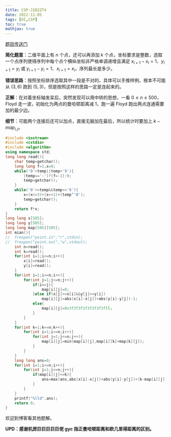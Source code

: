 ```yaml
---
title: CSP-J2022T4
date: 2022-11-05
tags: [OI,CSP]
toc: true
mathjax: true
---
```


[题目传送门](/problem/P8816)



**简化题意**：二维平面上有 $n$ 个点，还可以再添加 $k$ 个点，坐标要求是整数，选取一个点序列使得序列中每个点个横纵坐标非严格单调递增且满足 $x_{i+1}-x_{i}=1$、$y_{i+1}=y_{i}$ 或 $y_{i+1}-y_{i}=1$、$x_{i+1}=x_{i}$，序列最长是多少。

**错误思路**：按照坐标排序选取其中一段是不对的，具体可以手推样例，根本不可能从 $(3,6)$ 跑到 $(5,3)$，但是按照这样的思路一定是连起来的。

**正解**：在对着坐标轴发呆后，突然发现可以用中转的思想，一看 $0\leq n \leq 500$，Floyd 走一波，初始化为两点的曼哈顿距离减 $1$，跑一遍 Floyd 跑出两点连通需要加的最少边。

**细节**：可能两个连接后还可以加点，直接无脑加在最后，所以统计时要加上 $k-map_{i,j}$。

```cpp
#include <iostream>
#include <cstdio>
#include <algorithm>
using namespace std;
long long read(){
	char temp=getchar();
	long long f=1,x=0;
	while('0'>temp||temp>'9'){
		(temp=='-')?(f=-1):0;
		temp=getchar();
	}
	while('0'<=temp&&temp<='9'){
		x=(x<<3)+(x<<1)+(temp^'0');
		temp=getchar();
	}
	return f*x;
}
long long x[505];
long long y[505];
long long map[505][505];
int mian(){
// 	freopen("point.in","r",stdin);
// 	freopen("point.out","w",stdout);
	int n=read();
	int k=read();
	for(int i=1;i<=n;i++){
		x[i]=read();
		y[i]=read();
	}
	for(int i=1;i<=n;i++){
		for(int j=1;j<=n;j++){
			if(i==j){
				map[i][j]=0;
			}else if(x[j]>=x[i]&&y[j]>=y[i])
				map[i][j]=abs(x[i]-x[j])+abs(y[i]-y[j])-1;
			else{
				map[i][j]=0x3f3f3f3f3f3f3f3fll;
			}
		}
	}
	for(int k=1;k<=n;k++){
		for(int i=1;i<=n;i++){
			for(int j=1;j<=n;j++){
				map[i][j]=min(map[i][j],map[i][k]+map[k][j]);
			}
		} 
	}
	long long ans=0;
	for(int i=1;i<=n;i++){
		for(int j=1;j<=n;j++){
			if(map[i][j]<=k){
				ans=max(ans,abs(x[i]-x[j])+abs(y[i]-y[j])+(k-map[i][j])+1);
			}
		}
	}
	printf("%lld",ans);
	return 0;
}
```

欢迎到博客看其他题解。

**UPD：感谢机房巨巨巨巨巨佬 gyc 指正曼哈顿距离和欧几里得距离的区别。**
